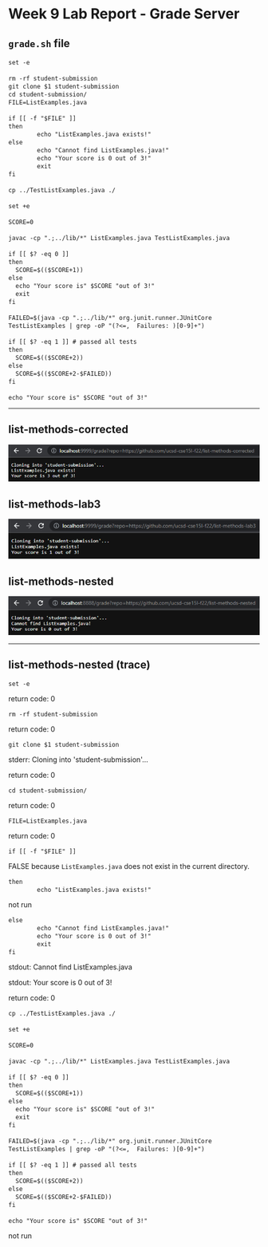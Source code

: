 # Week 9 Lab Report - Grade Server

## `grade.sh` file
```
set -e

rm -rf student-submission
git clone $1 student-submission
cd student-submission/
FILE=ListExamples.java

if [[ -f "$FILE" ]]
then
        echo "ListExamples.java exists!"
else
        echo "Cannot find ListExamples.java!"
        echo "Your score is 0 out of 3!"
        exit
fi

cp ../TestListExamples.java ./

set +e

SCORE=0

javac -cp ".;../lib/*" ListExamples.java TestListExamples.java

if [[ $? -eq 0 ]]
then
  SCORE=$(($SCORE+1))
else
  echo "Your score is" $SCORE "out of 3!"
  exit
fi

FAILED=$(java -cp ".;../lib/*" org.junit.runner.JUnitCore TestListExamples | grep -oP "(?<=,  Failures: )[0-9]+")

if [[ $? -eq 1 ]] # passed all tests
then
  SCORE=$(($SCORE+2))
else
  SCORE=$(($SCORE+2-$FAILED))
fi

echo "Your score is" $SCORE "out of 3!"
```

---

## list-methods-**corrected**

![corrected](corrected.png)

## list-methods-**lab3**

![lab3](lab3.png)

## list-methods-**nested**

![nested](nested.png)

---

## list-methods-**nested** (trace)

```
set -e
```
return code: 0

```
rm -rf student-submission
```
return code: 0

```
git clone $1 student-submission
```
stderr: Cloning into 'student-submission'...

return code: 0

```
cd student-submission/
```
return code: 0

```
FILE=ListExamples.java
```
return code: 0

```
if [[ -f "$FILE" ]]
```
FALSE because `ListExamples.java` does not exist in the current directory.

```
then
        echo "ListExamples.java exists!"
```
not run

```
else
        echo "Cannot find ListExamples.java!"
        echo "Your score is 0 out of 3!"
        exit
fi
```
stdout: Cannot find ListExamples.java

stdout: Your score is 0 out of 3!

return code: 0

```
cp ../TestListExamples.java ./

set +e

SCORE=0

javac -cp ".;../lib/*" ListExamples.java TestListExamples.java

if [[ $? -eq 0 ]]
then
  SCORE=$(($SCORE+1))
else
  echo "Your score is" $SCORE "out of 3!"
  exit
fi

FAILED=$(java -cp ".;../lib/*" org.junit.runner.JUnitCore TestListExamples | grep -oP "(?<=,  Failures: )[0-9]+")

if [[ $? -eq 1 ]] # passed all tests
then
  SCORE=$(($SCORE+2))
else
  SCORE=$(($SCORE+2-$FAILED))
fi

echo "Your score is" $SCORE "out of 3!"
```
not run